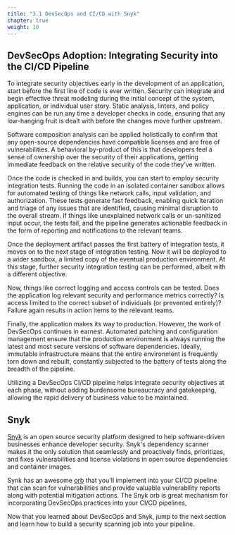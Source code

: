 ```yaml
---
title: "3.1 DevSecOps and CI/CD with Snyk"
chapter: true
weight: 10
---
```


## DevSecOps Adoption: Integrating Security into the CI/CD Pipeline
To integrate security objectives early in the development of an application, start before the first line of code is ever written. Security can integrate and begin effective threat modeling during the initial concept of the system, application, or individual user story. Static analysis, linters, and policy engines can be run any time a developer checks in code, ensuring that any low-hanging fruit is dealt with before the changes move further upstream.

Software composition analysis can be applied holistically to confirm that any open-source dependencies have compatible licenses and are free of vulnerabilities. A behavioral by-product of this is that developers feel a sense of ownership over the security of their applications, getting immediate feedback on the relative security of the code they’ve written.

Once the code is checked in and builds, you can start to employ security integration tests. Running the code in an isolated container sandbox allows for automated testing of things like network calls, input validation, and authorization. These tests generate fast feedback, enabling quick iteration and triage of any issues that are identified, causing minimal disruption to the overall stream. If things like unexplained network calls or un-sanitized input occur, the tests fail, and the pipeline generates actionable feedback in the form of reporting and notifications to the relevant teams.

Once the deployment artifact passes the first battery of integration tests, it moves on to the next stage of integration testing. Now it will be deployed to a wider sandbox, a limited copy of the eventual production environment. At this stage, further security integration testing can be performed, albeit with a different objective. 

Now, things like correct logging and access controls can be tested. Does the application log relevant security and performance metrics correctly? Is access limited to the correct subset of individuals (or prevented entirely)? Failure again results in action items to the relevant teams.

Finally, the application makes its way to production. However, the work of DevSecOps continues in earnest. Automated patching and configuration management ensure that the production environment is always running the latest and most secure versions of software dependencies. Ideally, immutable infrastructure means that the entire environment is frequently torn down and rebuilt, constantly subjected to the battery of tests along the breadth of the pipeline.

Utilizing a DevSecOps CI/CD pipeline helps integrate security objectives at each phase, without adding burdensome bureaucracy and gatekeeping, allowing the rapid delivery of business value to be maintained.

## Snyk

[Snyk][1] is an open source security platform designed to help software-driven businesses enhance developer security. Snyk's dependency scanner makes it the only solution that seamlessly and proactively finds, prioritizes, and fixes vulnerabilities and license violations in open source dependencies and container images.

Synk has an awesome [orb][2] that you'll implement into your CI/CD pipeline that can scan for vulnerabilities and provide valuable vulnerability reports along with potential mitigation actions. The Snyk orb is great mechanism for incorporating DevSecOps practices into your CI/CD pipelines,

Now that you learned about DevSecOps and Snyk, jump to the next section and learn how to build a security scanning job into your pipeline.


<!-- URL Links index -->
[1]: https://circleci.com/blog/devsecops-and-circleci-orbs-security-focused-ci-cd-best-practices/
[2]: https://circleci.com/developer/orbs/orb/snyk/snyk